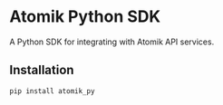 # Atomik Python SDK

A Python SDK for integrating with Atomik API services.

## Installation

```bash
pip install atomik_py
